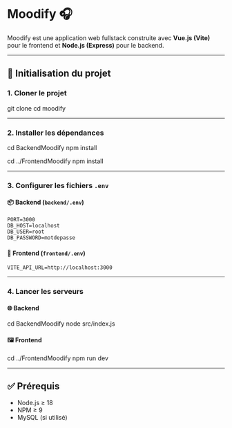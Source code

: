 # Moodify 🎧

Moodify est une application web fullstack construite avec **Vue.js (Vite)** pour le frontend et **Node.js (Express)** pour le backend.

---

## 🚀 Initialisation du projet

### 1. Cloner le projet


git clone <url-du-repo>
cd moodify


---

### 2. Installer les dépendances


cd BackendMoodify
npm install

cd ../FrontendMoodify
npm install


---

### 3. Configurer les fichiers `.env`

#### 📦 Backend (`backend/.env`)
```env
PORT=3000
DB_HOST=localhost
DB_USER=root
DB_PASSWORD=motdepasse
```

#### 🎨 Frontend (`frontend/.env`)
```env
VITE_API_URL=http://localhost:3000
```

---

### 4. Lancer les serveurs

#### 🌐 Backend

cd BackendMoodify
node src/index.js


#### 🖼️ Frontend

cd ../FrontendMoodify
npm run dev


---

## ✅ Prérequis

- Node.js ≥ 18
- NPM ≥ 9
- MySQL (si utilisé)
